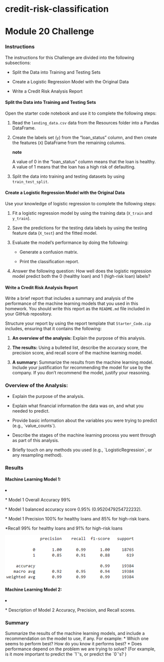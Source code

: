 # credit-risk-classification
<div id="assignment_show" class="assignment content_underline_links">
    <!--Student View-->
    <div class="assignment-title">
      <div class="title-content">
        <h1 class="title">
          Module 20 Challenge
        </h1>
      </div>
  <div class="description user_content enhanced"><div id="bootcamp">
<img style="display: none;" src="https://static.bc-edx.com/data/dl-1-2/m20/lms/img/banner.jpg" alt="lesson banner" tabindex="0" role="button" aria-label="lesson banner. Click to Enlarge." class="external-link-icon">
    <h3>Instructions</h3>
    <p>The instructions for this Challenge are divided into the following subsections:</p>
    <ul>
        <li>
            <p>Split the Data into Training and Testing Sets</p>
        </li>
        <li>
            <p>Create a Logistic Regression Model with the Original Data</p>
        </li>
        <li>
            <p>Write a Credit Risk Analysis Report</p>
        </li>
    </ul>
    <h4>Split the Data into Training and Testing Sets</h4>
    <p>Open the starter code notebook and use it to complete the following steps:</p>
    <ol>
        <li>
            <p>Read the <code>lending_data.csv</code> data from the Resources folder into a Pandas DataFrame.</p>
        </li>
        <li>
            <p>Create the labels set (<code>y</code>) from the “loan_status” column, and then create the features (<code>X</code>) DataFrame from the remaining columns.</p>
            <div class="content-section callout note title-above"><strong class="blockquote-title">note</strong><div>
                <p>A value of 0 in the “loan_status” column means that the loan is healthy. A value of 1 means that the loan has a high risk of defaulting.</p>
            </div></div>
        </li>
        <li>
            <p>Split the data into training and testing datasets by using <code>train_test_split</code>.</p>
        </li>
    </ol>
    <h4>Create a Logistic Regression Model with the Original Data</h4>
    <p>Use your knowledge of logistic regression to complete the following steps:</p>
    <ol>
        <li>
            <p>Fit a logistic regression model by using the training data (<code>X_train</code> and <code>y_train</code>).</p>
        </li>
        <li>
            <p>Save the predictions for the testing data labels by using the testing feature data (<code>X_test</code>) and the fitted model.</p>
        </li>
        <li>
            <p>Evaluate the model’s performance by doing the following:</p>
            <ul>
                <li>
                    <p>Generate a confusion matrix.</p>
                </li>
                <li>
                    <p>Print the classification report.</p>
                </li>
            </ul>
        </li>
        <li>
            <p>Answer the following question: How well does the logistic regression model predict both the 0 (healthy loan) and 1 (high-risk loan) labels?</p>
        </li>
    </ol>
    <h4>Write a Credit Risk Analysis Report</h4>
    <p>Write a brief report that includes a summary and analysis of the performance of the machine learning models that you used in this homework. You should write this report as the <code>README.md</code> file included in your GitHub repository.</p>
    <p>Structure your report by using the report template that <code>Starter_Code.zip</code> includes, ensuring that it contains the following:</p>
    <ol>
        <li>
            <p><strong>An overview of the analysis:</strong> Explain the purpose of this analysis.</p>
        </li>
        <li>
            <p><strong>The results:</strong> Using a bulleted list, describe the accuracy score, the precision score, and recall score of the machine learning model.</p>
        </li>
        <li>
            <p><strong>A summary:</strong> Summarize the results from the machine learning model. Include your justification for recommending the model for use by the company. If you don’t recommend the model, justify your reasoning.</p>
        </li>
    </ol>
</div>
<div>
    <h3>Overview of the Analysis:</h3>
        <ul>
            <li>
                <p>Explain the purpose of the analysis.</p>
            </li>
            <li>
                <p>Explain what financial information the data was on, and what you needed to predict.</p>
            </li>
            <li>
                <p>Provide basic information about the variables you were trying to predict (e.g., `value_counts`).</p>
            </li>
            <li>
                <p>Describe the stages of the machine learning process you went through as part of this analysis.</p>
            </li>
            <li>
                <p>Briefly touch on any methods you used (e.g., `LogisticRegression`, or any resampling method).</p>
            </li>
        </ul>
    <h3>Results</h3>
    <h4>Machine Learning Model 1:</h4>
        <li>
            <p>* Model 1 Overall Accuracy 99%</p>
            <p>* Model 1 balanced accuracy score 0.95% (0.9520479254722232).</p>
            <p>* Model 1 Precision 100% for healthy loans and 85% for high-risk loans.</p>
            <p>*Recall 99% for healthy loans and 91% for high-risk loans</p>
            <img src="model1Summary.png">
        </li>
    <h4>Machine Learning Model 2:</h4>
        <li>
        <p>* Description of Model 2 Accuracy, Precision, and Recall scores.</p>
        <p></p>
        <p></p>
        <p></p>
        </li>
    <h3>Summary</h3>
        Summarize the results of the machine learning models, and include a recommendation on the model to use, if any. For example:
        * Which one seems to perform best? How do you know it performs best?
        * Does performance depend on the problem we are trying to solve? (For example, is it more important to predict the `1`'s, or predict the `0`'s? )
</div>